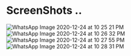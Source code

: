 
# ScreenShots ..

![WhatsApp Image 2020-12-24 at 10 25 21 PM](https://user-images.githubusercontent.com/59916393/103136893-55296580-46ea-11eb-89db-3c41555b46be.jpeg)
![WhatsApp Image 2020-12-24 at 10 26 32 PM](https://user-images.githubusercontent.com/59916393/103136897-59ee1980-46ea-11eb-8585-f12fc7e4b0d1.jpeg)
![WhatsApp Image 2020-12-24 at 10 27 55 PM](https://user-images.githubusercontent.com/59916393/103136906-61152780-46ea-11eb-8acd-f3783eea35a2.jpeg)
![WhatsApp Image 2020-12-24 at 10 28 31 PM](https://user-images.githubusercontent.com/59916393/103136907-62deeb00-46ea-11eb-852e-a6796ea4e27a.jpeg)
